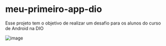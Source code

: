 # meu-primeiro-app-dio
Esse projeto tem o objetivo de realizar um desafio para os alunos do curso de Android na DIO

![image](https://github.com/user-attachments/assets/233bcfa2-6982-4fc8-a949-ca2b82094a77)
